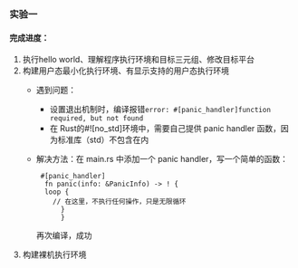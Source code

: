 ### 实验一
#### 完成进度：
1. 执行hello world、理解程序执行环境和目标三元组、修改目标平台
2. 构建用户态最小化执行环境、有显示支持的用户态执行环境
   - 遇到问题：
     -   设置退出机制时，编译报错`error: #[panic_handler]function required, but not found`
     -   在 Rust的#![no_std]环境中，需要自己提供 panic handler 函数，因为标准库（std）不包含在内
   - 解决方法：在 main.rs 中添加一个 panic handler，写一个简单的函数：
      ```
       #[panic_handler]
        fn panic(info: &PanicInfo) -> ! {
        loop {
          // 在这里，不执行任何操作，只是无限循环
            }
            }
       ```
   
     再次编译，成功
  3. 构建裸机执行环境
